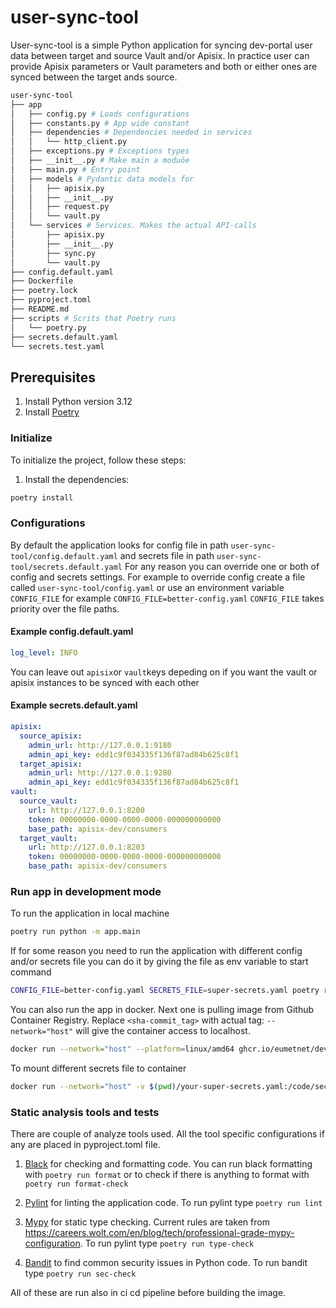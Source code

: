 # user-sync-tool

User-sync-tool is a simple Python application for syncing dev-portal user data between target and source Vault and/or Apisix.
In practice user can provide Apisix parameters or Vault parameters and both or either ones are synced between the target ands source.

```bash
user-sync-tool
├── app
│   ├── config.py # Loads configurations
│   ├── constants.py # App wide constant
│   ├── dependencies # Dependencies needed in services
│   │   └── http_client.py
│   ├── exceptions.py # Exceptions types
│   ├── __init__.py # Make main a moduöe
│   ├── main.py # Entry point
│   ├── models # Pydantic data models for
│   │   ├── apisix.py
│   │   ├── __init__.py
│   │   ├── request.py
│   │   └── vault.py
│   └── services # Services. Makes the actual API-calls
│       ├── apisix.py
│       ├── __init__.py
│       ├── sync.py
│       └── vault.py
├── config.default.yaml
├── Dockerfile
├── poetry.lock
├── pyproject.toml
├── README.md
├── scripts # Scrits that Poetry runs
│   └── poetry.py
├── secrets.default.yaml
└── secrets.test.yaml

```

## Prerequisites

1. Install Python version 3.12
2. Install [Poetry](https://python-poetry.org) 


### Initialize

To initialize the project, follow these steps:

1. Install the dependencies:
```bash
poetry install
```


### Configurations
By default the application looks for config file in path `user-sync-tool/config.default.yaml` and secrets file in path `user-sync-tool/secrets.default.yaml` 
For any reason you can override one or both of config and secrets settings. For example to override config create a file called `user-sync-tool/config.yaml` or use an environment variable `CONFIG_FILE` for example `CONFIG_FILE=better-config.yaml`
`CONFIG_FILE` takes priority over the file paths.

#### Example config.default.yaml
```yaml
log_level: INFO
```

You can leave out `apisix`or `vault`keys depeding on if you want the vault or apisix instances to be synced with each other
#### Example secrets.default.yaml
```yaml
apisix:
  source_apisix:
    admin_url: http://127.0.0.1:9180
    admin_api_key: edd1c9f034335f136f87ad84b625c8f1
  target_apisix:
    admin_url: http://127.0.0.1:9280
    admin_api_key: edd1c9f034335f136f87ad84b625c8f1
vault:
  source_vault:
    url: http://127.0.0.1:8200
    token: 00000000-0000-0000-0000-000000000000
    base_path: apisix-dev/consumers
  target_vault:
    url: http://127.0.0.1:8203
    token: 00000000-0000-0000-0000-000000000000
    base_path: apisix-dev/consumers

```

### Run app in development mode
To run the application in local machine
```bash
poetry run python -m app.main
```

If for some reason you need to run the application with different config and/or secrets file you can do it by giving the file as env variable to start command
```bash
CONFIG_FILE=better-config.yaml SECRETS_FILE=super-secrets.yaml poetry run python -m app.main
```

You can also run the app in docker. Next one is pulling image from Github Container Registry. Replace `<sha-commit_tag>` with actual tag:
`--network="host"` will give the container access to localhost.
```bash
docker run --network="host" --platform=linux/amd64 ghcr.io/eumetnet/dev-portal/user-sync-tool:<sha-commit_tag>
```
To mount different secrets file to container
```bash
docker run --network="host" -v $(pwd)/your-super-secrets.yaml:/code/secrets.yaml --platform=linux/amd64 ghcr.io/eumetnet/dev-portal/user-sync-tool:<sha-commit_tag>
```

### Static analysis tools and tests

There are couple of analyze tools used. All the tool specific configurations if any are placed in pyproject.toml file.

1. [Black](https://pypi.org/project/black/) for checking and formatting code. You can run black formatting with `poetry run format` or to check if there is anything to format with `poetry run format-check`

2. [Pylint](https://pylint.readthedocs.io/en/latest/) for linting the application code. To run pylint type `poetry run lint`

3. [Mypy](https://www.mypy-lang.org/) for static type checking. Current rules are taken from https://careers.wolt.com/en/blog/tech/professional-grade-mypy-configuration. To run pylint type `poetry run type-check`

4. [Bandit](https://bandit.readthedocs.io/en/latest/) to find common security issues in Python code. To run bandit type `poetry run sec-check`

All of these are run also in ci cd pipeline before building the image.
